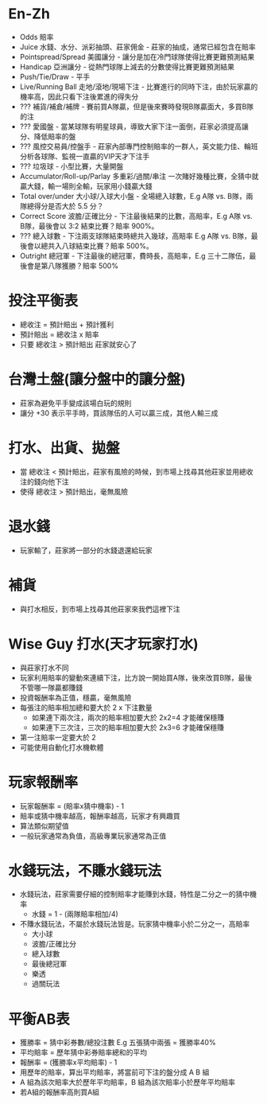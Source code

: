 En-Zh
=====
* Odds 賠率
* Juice 水錢、水分、派彩抽頭、莊家佣金 - 莊家的抽成，通常已經包含在賠率
* Pointspread/Spread 美國讓分 - 讓分是加在冷門球隊使得比賽更難預測結果
* Handicap 亞洲讓分 - 從熱門球隊上減去的分數使得比賽更難預測結果
* Push/Tie/Draw - 平手
* Live/Running Ball 走地/滾地/現場下注 - 比賽進行的同時下注，由於玩家贏的機率高，因此只看下注後累進的得失分
* ??? 補貨/補倉/補牌 - 賽前買A隊贏，但是後來賽時發現B隊贏面大，多買B隊的注
* ??? 愛國盤 - 當某球隊有明星球員，導致大家下注一面倒，莊家必須提高讓分、降低賠率的盤
* ??? 風控交易員/控盤手 - 莊家內部專門控制賠率的一群人，英文能力佳、輪班分析各球隊、監視一直贏的VIP天才下注手
* ??? 垃圾球 - 小型比賽，大量開盤
* Accumulator/Roll-up/Parlay 多重彩/過關/串注 一次賭好幾種比賽，全猜中就贏大錢，輸一場則全輸，玩家用小錢贏大錢
* Total over/under 大小球/入球大小盤 - 全場總入球數，E.g A隊 vs. B隊，兩隊總得分是否大於 5.5 分？
* Correct Score 波膽/正確比分 - 下注最後結果的比數，高賠率，E.g A隊 vs. B隊，最後會以 3:2 結束比賽？賠率 900%。
* ??? 總入球數 - 下注兩支球隊結束時總共入幾球，高賠率 E.g A隊 vs. B隊，最後會以總共入八球結束比賽？賠率 500%。
* Outright 總冠軍 - 下注最後的總冠軍，費時長，高賠率，E.g 三十二隊伍，最後會是第八隊獲勝？賠率 500%

投注平衡表
=====
* 總收注 = 預計賠出 + 預計獲利
* 預計賠出 = 總收注 x 賠率
* 只要 總收注 > 預計賠出 莊家就安心了

台灣土盤(讓分盤中的讓分盤)
=====
* 莊家為避免平手變成該場白玩的規則
* 讓分 +30 表示平手時，買該隊伍的人可以贏三成，其他人輸三成

打水、出貨、拋盤
=====
* 當 總收注 < 預計賠出，莊家有風險的時候，到市場上找尋其他莊家並用總收注的錢向他下注
* 使得 總收注 > 預計賠出，毫無風險

退水錢
=====
* 玩家輸了，莊家將一部分的水錢退還給玩家

補貨
=====
* 與打水相反，到市場上找尋其他莊家來我們這裡下注

Wise Guy 打水(天才玩家打水)
=====
* 與莊家打水不同
* 玩家利用賠率的變動來連續下注，比方說一開始買A隊，後來改買B隊，最後不管哪一隊贏都賺錢
* 投資報酬率為正值，穩贏，毫無風險
* 每張注的賠率相加總和要大於 2 x 下注數量
    * 如果連下兩次注，兩次的賠率相加要大於 2x2=4 才能確保穩賺
    * 如果連下三次注，三次的賠率相加要大於 2x3=6 才能確保穩賺
* 第一注賠率一定要大於 2
* 可能使用自動化打水機軟體

玩家報酬率
=====
* 玩家報酬率 = (賠率x猜中機率) - 1
* 賠率或猜中機率越高，報酬率越高，玩家才有興趣買
* 算法類似期望值
* 一般玩家通常為負值，高級專業玩家通常為正值

水錢玩法，不賺水錢玩法
=====
* 水錢玩法，莊家需要仔細的控制賠率才能賺到水錢，特性是二分之一的猜中機率
    * 水錢 = 1 - (兩隊賠率相加/4)
* 不賺水錢玩法，不屬於水錢玩法皆是。玩家猜中機率小於二分之一，高賠率
    * 大小球
    * 波膽/正確比分
    * 總入球數
    * 最後總冠軍
    * 樂透
    * 過關玩法

平衡AB表
=====
* 獲勝率   = 猜中彩券數/總投注數 E.g 五張猜中兩張 = 獲勝率40%
* 平均賠率 = 歷年猜中彩券賠率總和的平均
* 報酬率   = (獲勝率x平均賠率) - 1
* 用歷年的賠率，算出平均賠率，將當前可下注的盤分成 A B 組
* A 組為該次賠率大於歷年平均賠率，B 組為該次賠率小於歷年平均賠率
* 若A組的報酬率高則買A組
